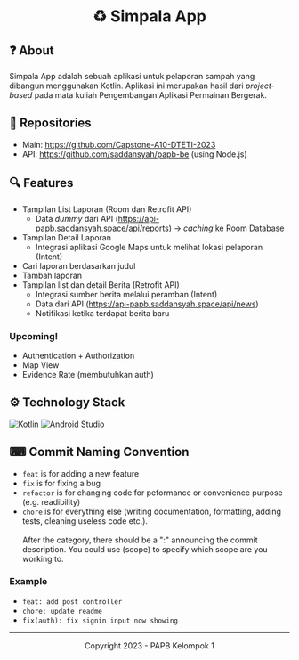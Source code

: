 <h1 align="center">
  ♻️ Simpala App
</h1>

## ❓ About 
Simpala App adalah sebuah aplikasi untuk pelaporan sampah yang dibangun menggunakan Kotlin. Aplikasi ini merupakan hasil dari _project-based_ pada mata kuliah Pengembangan Aplikasi Permainan Bergerak.

## 📁 Repositories
- Main: https://github.com/Capstone-A10-DTETI-2023
- API: https://github.com/saddansyah/papb-be (using Node.js)

## 🔍 Features
- Tampilan List Laporan (Room dan Retrofit API)
    - Data _dummy_ dari API (https://api-papb.saddansyah.space/api/reports) -> _caching_ ke Room Database
- Tampilan Detail Laporan
    - Integrasi aplikasi Google Maps untuk melihat lokasi pelaporan (Intent)
- Cari laporan berdasarkan judul
- Tambah laporan
- Tampilan list dan detail Berita (Retrofit API)
   - Integrasi sumber berita melalui peramban (Intent)
   - Data dari API (https://api-papb.saddansyah.space/api/news)
   - Notifikasi ketika terdapat berita baru
### Upcoming!
- Authentication + Authorization
- Map View
- Evidence Rate (membutuhkan auth)

## ⚙️ Technology Stack
![Kotlin](https://img.shields.io/badge/kotlin-%237F52FF.svg?style=for-the-badge&logo=kotlin&logoColor=white)
![Android Studio](https://img.shields.io/badge/Android%20Studio-3DDC84.svg?style=for-the-badge&logo=android-studio&logoColor=white)

## ⌨ Commit Naming Convention
- `feat` is for adding a new feature
- `fix` is for fixing a bug
- `refactor` is for changing code for peformance or convenience purpose (e.g. readibility)
- `chore` is for everything else (writing documentation, formatting, adding tests, cleaning useless code etc.).  
<br/>After the category, there should be a ":" announcing the commit description. You could use (scope) to specify which scope are you working to.

### Example
- `feat: add post controller` <br/>
- `chore: update readme` <br/>
- `fix(auth): fix signin input now showing`

---
<p align="center">
  Copyright 2023 - PAPB Kelompok 1
</p>
